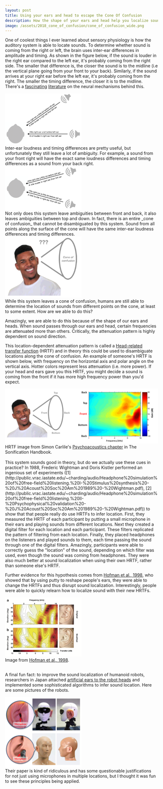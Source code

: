 ```yaml
---
layout: post
title: Using your ears and head to escape the Cone Of Confusion
description: How the shape of your ears and head help you localize sound
image: /assets/2018_cone_of_confusion/cone_of_confusion_wide.png
---
```



One of coolest things I ever learned about sensory physiology is how the auditory system is able to locate sounds. To determine whether sound is coming from the right or left, the brain uses inter-ear differences in amplitude and timing. As shown in the figure below, if the sound is louder in the right ear compared to the left ear, it's probably coming from the right side. The smaller that difference is, the closer the sound is to the midline (i.e the vertical plane going from your front to your back). Similarly, if the sound arrives at your right ear before the left ear, it's probably coming from the right. The smaller the timing difference, the closer it is to the midline. There's a [fascinating](https://en.wikipedia.org/wiki/Coincidence_detection_in_neurobiology#Sound_localization) [literature](https://nba.uth.tmc.edu/homepage/cnjclub/2004spring/McAlpineGrothe2003.pdf) on the neural mechanisms behind this.
<div class="wrapper">
  <img src='/assets/2018_cone_of_confusion/right_and_front_right.png' class="inner" style="position:relative border: #222 2px solid; max-width:50%;" >
</div> 
Inter-ear loudness and timing differences are pretty useful, but unfortunately they still leave a lot of ambiguity. For example, a sound from your front right will have the exact same loudness differences and timing differences as a sound from your back right.
<div class="wrapper">
  <img src='/assets/2018_cone_of_confusion/front_right_and_back_right.png' class="inner" style="position:relative border: #222 2px solid; max-width:50%;" >
</div> 
Not only does this system leave ambiguities between front and back, it also leaves ambiguities between top and down. In fact, there is an entire _cone of confusion_ that cannot be disambiguated by this system. Sound from all points along the surface of the cone will have the same inter-ear loudness differences and timing differences.
<div class="wrapper">
  <img src='/assets/2018_cone_of_confusion/cone_of_confusion.png' class="inner" style="position:relative border: #222 2px solid; max-width:50%;" >
</div> 
While this system leaves a cone of confusion, humans are still able to determine the location of sounds from different points on the cone, at least to some extent. How are we able to do this?

Amazingly, we are able to do this because of the shape of our ears and heads. When sound passes through our ears and head, certain frequencies are attenuated more than others. Critically, the attenuation pattern is highly dependent on sound direction.

This location-dependent attenuation pattern is called a [Head-related transfer function](https://en.wikipedia.org/wiki/Head-related_transfer_function) (HRTF) and in theory this could be used to disambiguate locations along the cone of confusion. An example of someone's HRTF is shown below, with frequency on the horizontal axis and polar angle on the vertical axis. Hotter colors represent less attenuation (i.e. more power). If your head and ears gave you this HRTF, you might decide a sound is coming from the front if it has more high frequency power than you'd expect.
<div class="wrapper">
  <img src='/assets/2018_cone_of_confusion/cone_and_hrtf.png' class="inner" style="position:relative border: #222 2px solid; max-width:100%;" >
  <div class="caption">
    HRTF image from Simon Carlile's <a href = 'https://sonification.de/handbook/download/TheSonificationHandbook-chapter3.pdf'>Psychoacoustics chapter</a> in The Sonification Handbook.
  </div>
</div> <br>
This system sounds good in theory, but do we actually use these cues in practice? In 1988, Frederic Wightman and Doris Kistler performed an ingenious set of experiments ([1](http://public.vrac.iastate.edu/~charding/audio/Headphone%20simulation%20of%20free-field%20listening.%20I-%20Stimulus%20synthesis%20-%20J%20Acoust%20Soc%20Am%201989%20-%20Wightman.pdf), [2](http://public.vrac.iastate.edu/~charding/audio/Headphone%20simulation%20of%20free-field%20listening.%20II-%20Psychophysical%20validation%20-%20J%20Acoust%20Soc%20Am%201989%20-%20Wightman.pdf)) to show that that people really do use HRTFs to infer location. First, they measured the HRTF of each participant by putting a small microphone in their ears and playing sounds from different locations. Next they created a digital filter for each location and each participant. These filters replicated the pattern of filtering from each location. Finally, they placed headphones on the listeners and played sounds to them, each time passing the sound through one of the digital filters. Amazingly, participants were able to correctly guess the "location" of the sound, depending on which filter was used, even though the sound was coming from headphones. They were also much better at sound localization when using their own HRTF, rather than someone else's HRTF.

Further evidence for this hypothesis comes from [Hofman et al., 1998](https://doi.org/10.1038/1633), who showed that by using putty to reshape people's ears, they were able to change the HRTFs and thus disrupt sound localization. Interestingly, people were able to quickly relearn how to localize sound with their new HRTFs. 
<div class="wrapper">
  <img src='/assets/2018_cone_of_confusion/putty.png' class="inner" style="position:relative border: #222 2px solid; max-width:50%;" >
  <div class="caption">
    Image from <a href = 'https://doi.org/10.1038/1633'>Hofman et al., 1998</a>.
  </div>
</div><br>

A final fun fact: to improve the sound localization of humanoid robots, researchers in Japan attached [artificial ears to the robot heads](https://doi.org/10.1007/s10489-014-0544-y) and implemented some sophisticated algorithms to infer sound location. Here are some pictures of the robots.
<div class="wrapper">
  <img src='/assets/2018_cone_of_confusion/robots.png' class="inner" style="position:relative border: #222 2px solid; max-width:50%;" >
</div> 
Their paper is kind of ridiculous and has some questionable justifications for not just using microphones in multiple locations, but I thought it was fun to see these principles being applied.

